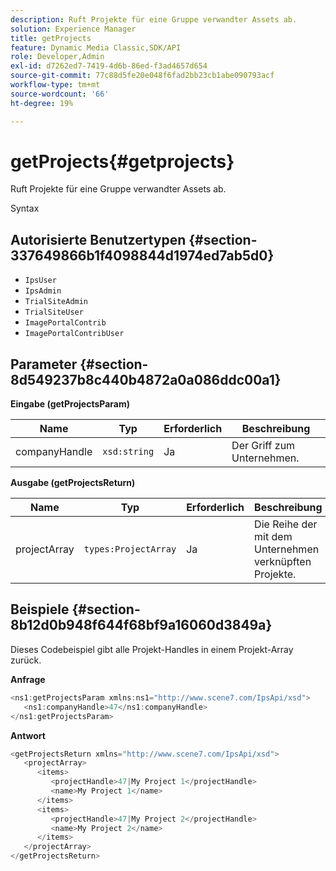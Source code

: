 ```yaml
---
description: Ruft Projekte für eine Gruppe verwandter Assets ab.
solution: Experience Manager
title: getProjects
feature: Dynamic Media Classic,SDK/API
role: Developer,Admin
exl-id: d7262ed7-7419-4d6b-86ed-f3ad4657d654
source-git-commit: 77c88d5fe20e048f6fad2bb23cb1abe090793acf
workflow-type: tm+mt
source-wordcount: '66'
ht-degree: 19%

---
```


# getProjects{#getprojects}

Ruft Projekte für eine Gruppe verwandter Assets ab.

Syntax

## Autorisierte Benutzertypen {#section-337649866b1f4098844d1974ed7ab5d0}

* `IpsUser`
* `IpsAdmin`
* `TrialSiteAdmin`
* `TrialSiteUser`
* `ImagePortalContrib`
* `ImagePortalContribUser`

## Parameter {#section-8d549237b8c440b4872a0a086ddc00a1}

**Eingabe (getProjectsParam)**

| Name | Typ | Erforderlich | Beschreibung |
|---|---|---|---|
| companyHandle | `xsd:string` | Ja | Der Griff zum Unternehmen. |

**Ausgabe (getProjectsReturn)**

| Name | Typ | Erforderlich | Beschreibung |
|---|---|---|---|
| projectArray | `types:ProjectArray` | Ja | Die Reihe der mit dem Unternehmen verknüpften Projekte. |

## Beispiele {#section-8b12d0b948f644f68bf9a16060d3849a}

Dieses Codebeispiel gibt alle Projekt-Handles in einem Projekt-Array zurück.

**Anfrage**

```java
<ns1:getProjectsParam xmlns:ns1="http://www.scene7.com/IpsApi/xsd">
   <ns1:companyHandle>47</ns1:companyHandle>
</ns1:getProjectsParam>
```

**Antwort**

```java
<getProjectsReturn xmlns="http://www.scene7.com/IpsApi/xsd">
   <projectArray>
      <items>
         <projectHandle>47|My Project 1</projectHandle>
         <name>My Project 1</name>
      </items>
      <items>
         <projectHandle>47|My Project 2</projectHandle>
         <name>My Project 2</name>
      </items>
   </projectArray>
</getProjectsReturn>
```
